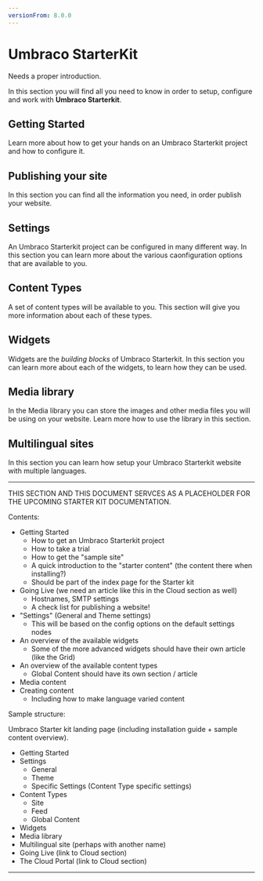 ```yaml
---
versionFrom: 8.0.0
---
```


# Umbraco StarterKit

Needs a proper introduction.

In this section you will find all you need to know in order to setup, configure and work with **Umbraco Starterkit**.

## Getting Started

Learn more about how to get your hands on an Umbraco Starterkit project and how to configure it.

## Publishing your site

In this section you can find all the information you need, in order publish your website.

## Settings

An Umbraco Starterkit project can be configured in many different way. In this section you can learn more about the various caonfiguration options that are available to you.

## Content Types

A set of content types will be available to you. This section will give you more information about each of these types.

## Widgets

Widgets are the *building blocks* of Umbraco Starterkit. In this section you can learn more about each of the widgets, to learn how they can be used.

## Media library

In the Media library you can store the images and other media files you will be using on your website. Learn more how to use the library in this section.

## Multilingual sites

In this section you can learn how setup your Umbraco Starterkit website with multiple languages.

----------------------
THIS SECTION AND THIS DOCUMENT SERVCES AS A PLACEHOLDER FOR THE UPCOMING STARTER KIT DOCUMENTATION.

Contents:

* Getting Started
  * How to get an Umbraco Starterkit project
  * How to take a trial
  * How to get the "sample site"
  * A quick introduction to the "starter content" (the content there when installing?)
  * Should be part of the index page for the Starter kit
* Going Live (we need an article like this in the Cloud section as well)
  * Hostnames, SMTP settings
  * A check list for publishing a website!
* "Settings" (General and Theme settings)
  * This will be based on the config options on the default settings nodes
* An overview of the available widgets
  * Some of the more advanced widgets should have their own article (like the Grid)
* An overview of the available content types
  * Global Content should have its own section / article
* Media content
* Creating content
  * Including how to make language varied content

Sample structure:

Umbraco Starter kit landing page (including installation guide + sample content overview).

* Getting Started
* Settings
  * General
  * Theme
  * Specific Settings (Content Type specific settings)
* Content Types
  * Site
  * Feed
  * Global Content
* Widgets
* Media library
* Multilingual site (perhaps with another name)
* Going Live (link to Cloud section)
* The Cloud Portal (link to Cloud section)

----------------------
